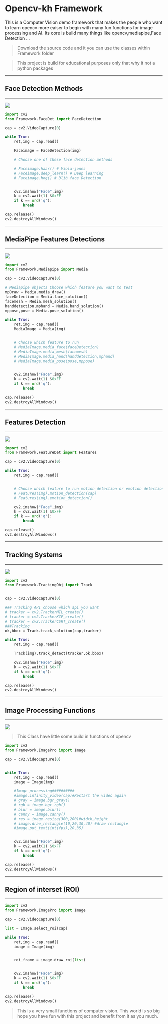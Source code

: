 # Opencv-kh Framework
This is a Computer Vision demo framework that makes the people who want to learn opencv more eaiser to begin with many fun functions for image processing and AI. Its core is build many things like opencv,mediapipe,Face Detection ...

> Download the source code and it you can use the classes within Framework folder

> This project is build for educational purposes only that why it not a  python packages
---

## Face Detection Methods
---
![](img/face.jpg)
```python
import cv2
from Framework.FaceDet import FaceDetection

cap = cv2.VideoCapture(0)

while True:
    ret,img = cap.read()

    Faceimage = FaceDetection(img)

    # Choose one of these face detection methods

    # Faceimage.haar() # Viola-jones
    # Faceimage.deep_learn() # Deep learning
    # Faceimage.hog() # Dlib face Detection


    cv2.imshow("Face",img)
    k = cv2.wait(1) &0xFF
    if k == ord('q'):
        break

cap.release()
cv2.destroyAllWindows()
```
---
## MediaPipe Features Detections
---
![](img/media.png)
```python
import cv2
from Framework.Mediapipe import Media

cap = cv2.VideoCapture(0)

# Mediapipe objects Choose which feature you want to test
mpDraw = Media.media_draw() 
faceDetection = Media.face_solution()
facemesh = Media.mesh_solution()
handdetection,mphand = Media.hand_solution()
mppose,pose = Media.pose_solution()

while True:
    ret,img = cap.read()
    MediaImage = Media(img)


    # Choose which feature to run 
    # MediaImage.media_face(faceDetection)
    # MediaImage.media_mesh(facemesh)
    # MediaImage.media_hand(handdetection,mphand)
    # MediaImage.media_pose(pose,mppose)


    cv2.imshow("Face",img)
    k = cv2.wait(1) &0xFF
    if k == ord('q'):
        break

cap.release()
cv2.destroyAllWindows()
```
---
## Features Detection
---
![](img/motion-detection.jpg)
```python
import cv2
from Framework.FeatureDet import Features

cap = cv2.VideoCapture(0)

while True:
    ret,img = cap.read()


    # Choose which feature to run motion detection or emotion detection
    # Features(img).motion_detection(cap)
    # Features(img).emotion_detection()

    cv2.imshow("Face",img)
    k = cv2.wait(1) &0xFF
    if k == ord('q'):
        break

cap.release()
cv2.destroyAllWindows()
```
---
## Tracking Systems
---
![](img/track.png)
```python
import cv2
from Framework.TrackingObj import Track


cap = cv2.VideoCapture(0)

### Tracking API choose which api you want
# tracker = cv2.TrackerMIL_create()
# tracker = cv2.TrackerKCF_create()
# tracker = cv2.TrackerCSRT_create()
###Tracking
ok,bbox = Track.track_solution(cap,tracker)

while True:
    ret,img = cap.read()

    Track(img).track_detect(tracker,ok,bbox)

    cv2.imshow("Face",img)
    k = cv2.wait(1) &0xFF
    if k == ord('q'):
        break

cap.release()
cv2.destroyAllWindows()
```
---
## Image Processing Functions
---
![](img/opencv.jpg)
> This Class have little some build in functions of opencv
```python
import cv2
from Framework.ImagePro import Image

cap = cv2.VideoCapture(0)


while True:
    ret,img = cap.read()
    image = Image(img)

    #Image processing##########
    #image.infinity_video(cap)#Restart the video again
    # gray = image.bgr_gray()
    # rgb = image.bgr_rgb()
    # blur = image.blur()
    # canny = image.canny()
    # res = image.resize(300,200)#width,height
    # image.draw_rectangle(10,20,30,40) #draw rectangle
    #image.put_text(int(fps),20,35)


    cv2.imshow("Face",img)
    k = cv2.wait(1) &0xFF
    if k == ord('q'):
        break

cap.release()
cv2.destroyAllWindows()
```
---
## Region of interset (ROI)
---
```python
import cv2
from Framework.ImagePro import Image

cap = cv2.VideoCapture(0)

list = Image.select_roi(cap)

while True:
    ret,img = cap.read()
    image = Image(img)


    roi_frame = image.draw_roi(list)


    cv2.imshow("Face",img)
    k = cv2.wait(1) &0xFF
    if k == ord('q'):
        break

cap.release()
cv2.destroyAllWindows()
```
> This is a very small functions of computer vision. This world is so big hope you have fun with this project and benefit from it as you much.